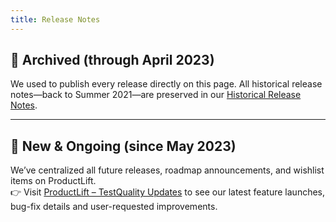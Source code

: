 ```yaml
---
title: Release Notes
---
```


## 🚩 Archived (through April 2023)
We used to publish every release directly on this page. All historical release notes—back to Summer 2021—are preserved in our [Historical Release Notes](./whats-new-archive.md).

---

## 🚀 New & Ongoing (since May 2023)
We’ve centralized all future releases, roadmap announcements, and wishlist items on ProductLift.  
👉 Visit [ProductLift – TestQuality Updates](https://testquality.productlift.dev/t/updates) to see our latest feature launches, bug-fix details and user-requested improvements.  
